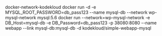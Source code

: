 docker-network-kodekloud
docker run -d -e MYSQL_ROOT_PASSWORD=db_pass123 --name mysql-db --network wp-mysql-network mysql:5.6 docker run --network=wp-mysql-network -e DB_Host=mysql-db -e DB_Password=db_pass123 -p 38080:8080 --name webapp --link mysql-db:mysql-db -d kodekloud/simple-webapp-mysql
